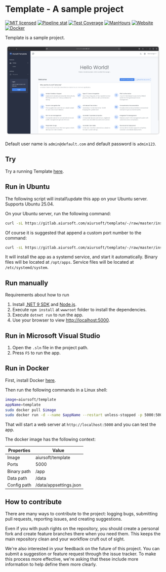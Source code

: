 # Template - A sample project

[![MIT licensed](https://img.shields.io/badge/license-MIT-blue.svg)](https://gitlab.aiursoft.com/aiursoft/template/-/blob/master/LICENSE)
[![Pipeline stat](https://gitlab.aiursoft.com/aiursoft/template/badges/master/pipeline.svg)](https://gitlab.aiursoft.com/aiursoft/template/-/pipelines)
[![Test Coverage](https://gitlab.aiursoft.com/aiursoft/template/badges/master/coverage.svg)](https://gitlab.aiursoft.com/aiursoft/template/-/pipelines)
[![ManHours](https://manhours.aiursoft.com/r/gitlab.aiursoft.com/aiursoft/template.svg)](https://gitlab.aiursoft.com/aiursoft/template/-/commits/master?ref_type=heads)
[![Website](https://img.shields.io/website?url=https%3A%2F%2Ftemplate.aiursoft.com)](https://template.aiursoft.com)
[![Docker](https://img.shields.io/docker/pulls/aiursoft/template.svg)](https://hub.docker.com/r/aiursoft/template)

Template is a sample project.

![screenshot](./screenshot.png)

Default user name is `admin@default.com` and default password is `admin123`.

## Try

Try a running Template [here](https://template.aiursoft.com).

## Run in Ubuntu

The following script will install\update this app on your Ubuntu server. Supports Ubuntu 25.04.

On your Ubuntu server, run the following command:

```bash
curl -sL https://gitlab.aiursoft.com/aiursoft/template/-/raw/master/install.sh | sudo bash
```

Of course it is suggested that append a custom port number to the command:

```bash
curl -sL https://gitlab.aiursoft.com/aiursoft/template/-/raw/master/install.sh | sudo bash -s 8080
```

It will install the app as a systemd service, and start it automatically. Binary files will be located at `/opt/apps`. Service files will be located at `/etc/systemd/system`.

## Run manually

Requirements about how to run

1. Install [.NET 9 SDK](http://dot.net/) and [Node.js](https://nodejs.org/).
2. Execute `npm install` at `wwwroot` folder to install the dependencies.
3. Execute `dotnet run` to run the app.
4. Use your browser to view [http://localhost:5000](http://localhost:5000).

## Run in Microsoft Visual Studio

1. Open the `.sln` file in the project path.
2. Press `F5` to run the app.

## Run in Docker

First, install Docker [here](https://docs.docker.com/get-docker/).

Then run the following commands in a Linux shell:

```bash
image=aiursoft/template
appName=template
sudo docker pull $image
sudo docker run -d --name $appName --restart unless-stopped -p 5000:5000 -v /var/www/$appName:/data $image
```

That will start a web server at `http://localhost:5000` and you can test the app.

The docker image has the following context:

| Properties  | Value                           |
|-------------|---------------------------------|
| Image       | aiursoft/template               |
| Ports       | 5000                            |
| Binary path | /app                            |
| Data path   | /data                           |
| Config path | /data/appsettings.json          |

## How to contribute

There are many ways to contribute to the project: logging bugs, submitting pull requests, reporting issues, and creating suggestions.

Even if you with push rights on the repository, you should create a personal fork and create feature branches there when you need them. This keeps the main repository clean and your workflow cruft out of sight.

We're also interested in your feedback on the future of this project. You can submit a suggestion or feature request through the issue tracker. To make this process more effective, we're asking that these include more information to help define them more clearly.
